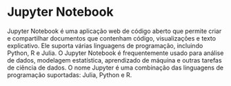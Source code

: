# Jupyter Notebook

Jupyter Notebook é uma aplicação web de código aberto que permite criar e compartilhar documentos que contenham código, visualizações e texto explicativo. Ele suporta várias linguagens de programação, incluindo Python, R e Julia. O Jupyter Notebook é frequentemente usado para análise de dados, modelagem estatística, aprendizado de máquina e outras tarefas de ciência de dados. O nome Jupyter é uma combinação das linguagens de programação suportadas: Julia, Python e R.
